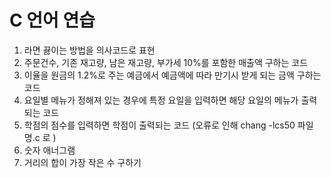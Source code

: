 # C 언어 연습

1. 라면 끓이는 방법을 의사코드로 표현
2. 주문건수, 기존 재고량, 남은 재고량, 부가세 10%를 포함한 매출액 구하는 코드
3. 이율을 원금의 1.2%로 주는 예금에서 예금액에 따라 만기시 받게 되는 금액 구하는 코드
4. 요일별 메뉴가 정해져 있는 경우에 특정 요일을 입력하면 해당 요일의 메뉴가 출력되는 코드 
5. 학점의 점수를 입력하면 학점이 출력되는 코드 (오류로 인해 chang -lcs50 파일명.c 로 )
6. 숫자 애너그램
7. 거리의 합이 가장 작은 수 구하기
